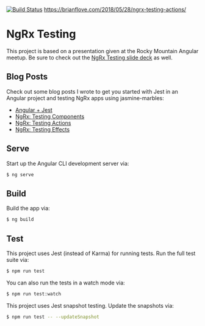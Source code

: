 [![Build Status](https://travis-ci.org/blove/ngrx-testing.svg?branch=master)](https://travis-ci.org/blove/ngrx-testing)
https://brianflove.com/2018/05/28/ngrx-testing-actions/
# NgRx Testing

This project is based on a presentation given at the Rocky Mountain Angular meetup.
Be sure to check out the [NgRx Testing slide deck](https://slides.com/blove/ngrx-testing-jasmine-marbles) as well.

## Blog Posts

Check out some blog posts I wrote to get you started with Jest in an Angular project and testing NgRx apps using jasmine-marbles:

* [Angular + Jest](https://brianflove.com/2018/05/26/angular-jest-testing/)
* [NgRx: Testing Components](https://brianflove.com/2018/05/27/ngrx-testing-components/)
* [NgRx: Testing Actions](https://brianflove.com/2018/05/28/ngrx-testing-actions/)
* [NgRx: Testing Effects](https://brianflove.com/2018/06/28/ngrx-testing-effects/)

## Serve

Start up the Angular CLI development server via:

```bash
$ ng serve
```

## Build

Build the app via:

```bash
$ ng build
```

## Test

This project uses Jest (instead of Karma) for running tests.
Run the full test suite via:

```bash
$ npm run test
```

You can also run the tests in a watch mode via:

```bash
$ npm run test:watch
```

This project uses Jest snapshot testing.
Update the snapshots via:

```bash
$ npm run test -- --updateSnapshot
```
